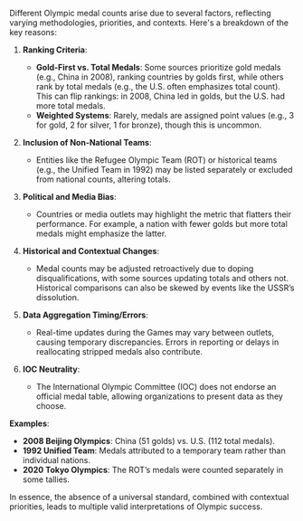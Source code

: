 Different Olympic medal counts arise due to several factors, reflecting varying methodologies, priorities, and contexts. Here's a breakdown of the key reasons:

1. **Ranking Criteria**:
   - **Gold-First vs. Total Medals**: Some sources prioritize gold medals (e.g., China in 2008), ranking countries by golds first, while others rank by total medals (e.g., the U.S. often emphasizes total count). This can flip rankings: in 2008, China led in golds, but the U.S. had more total medals.
   - **Weighted Systems**: Rarely, medals are assigned point values (e.g., 3 for gold, 2 for silver, 1 for bronze), though this is uncommon.

2. **Inclusion of Non-National Teams**:
   - Entities like the Refugee Olympic Team (ROT) or historical teams (e.g., the Unified Team in 1992) may be listed separately or excluded from national counts, altering totals.

3. **Political and Media Bias**:
   - Countries or media outlets may highlight the metric that flatters their performance. For example, a nation with fewer golds but more total medals might emphasize the latter.

4. **Historical and Contextual Changes**:
   - Medal counts may be adjusted retroactively due to doping disqualifications, with some sources updating totals and others not. Historical comparisons can also be skewed by events like the USSR’s dissolution.

5. **Data Aggregation Timing/Errors**:
   - Real-time updates during the Games may vary between outlets, causing temporary discrepancies. Errors in reporting or delays in reallocating stripped medals also contribute.

6. **IOC Neutrality**:
   - The International Olympic Committee (IOC) does not endorse an official medal table, allowing organizations to present data as they choose.

**Examples**:
- **2008 Beijing Olympics**: China (51 golds) vs. U.S. (112 total medals).
- **1992 Unified Team**: Medals attributed to a temporary team rather than individual nations.
- **2020 Tokyo Olympics**: The ROT’s medals were counted separately in some tallies.

In essence, the absence of a universal standard, combined with contextual priorities, leads to multiple valid interpretations of Olympic success.